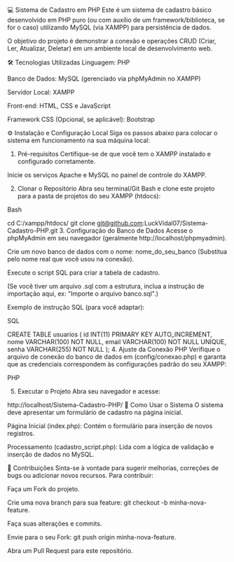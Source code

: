 💻 Sistema de Cadastro em PHP
Este é um sistema de cadastro básico desenvolvido em PHP puro (ou com auxílio de um framework/biblioteca, se for o caso) utilizando MySQL (via XAMPP) para persistência de dados.

O objetivo do projeto é demonstrar a conexão e operações CRUD (Criar, Ler, Atualizar, Deletar) em um ambiente local de desenvolvimento web.

🛠️ Tecnologias Utilizadas
Linguagem: PHP

Banco de Dados: MySQL (gerenciado via phpMyAdmin no XAMPP)

Servidor Local: XAMPP

Front-end: HTML, CSS e JavaScript

Framework CSS (Opcional, se aplicável): Bootstrap

⚙️ Instalação e Configuração Local
Siga os passos abaixo para colocar o sistema em funcionamento na sua máquina local:

1. Pré-requisitos
Certifique-se de que você tem o XAMPP instalado e configurado corretamente.

Inicie os serviços Apache e MySQL no painel de controle do XAMPP.

2. Clonar o Repositório
Abra seu terminal/Git Bash e clone este projeto para a pasta de projetos do seu XAMPP (htdocs):

Bash

cd C:/xampp/htdocs/
git clone git@github.com:LuckVidal07/Sistema-Cadastro-PHP.git
3. Configuração do Banco de Dados
Acesse o phpMyAdmin em seu navegador (geralmente http://localhost/phpmyadmin).

Crie um novo banco de dados com o nome: nome_do_seu_banco (Substitua pelo nome real que você usou na conexão).

Execute o script SQL para criar a tabela de cadastro.

(Se você tiver um arquivo .sql com a estrutura, inclua a instrução de importação aqui, ex: "Importe o arquivo banco.sql".)

Exemplo de instrução SQL (para você adaptar):

SQL

CREATE TABLE usuarios (
    id INT(11) PRIMARY KEY AUTO_INCREMENT,
    nome VARCHAR(100) NOT NULL,
    email VARCHAR(100) NOT NULL UNIQUE,
    senha VARCHAR(255) NOT NULL
);
4. Ajuste da Conexão PHP
Verifique o arquivo de conexão do banco de dados em (config/conexao.php) e garanta que as credenciais correspondem às configurações padrão do seu XAMPP:

PHP

<?php
$host = "localhost";
$usuario = "root";  // Padrão do XAMPP
$senha = "";        // Padrão do XAMPP
$banco = "nome_do_seu_banco";

// O restante do código de conexão...
?>
5. Executar o Projeto
Abra seu navegador e acesse:

http://localhost/Sistema-Cadastro-PHP/
🚀 Como Usar o Sistema
O sistema deve apresentar um formulário de cadastro na página inicial.

Página Inicial (index.php): Contém o formulário para inserção de novos registros.

Processamento (cadastro_script.php): Lida com a lógica de validação e inserção de dados no MySQL.

🤝 Contribuições
Sinta-se à vontade para sugerir melhorias, correções de bugs ou adicionar novos recursos. Para contribuir:

Faça um Fork do projeto.

Crie uma nova branch para sua feature: git checkout -b minha-nova-feature.

Faça suas alterações e commits.

Envie para o seu Fork: git push origin minha-nova-feature.

Abra um Pull Request para este repositório.

